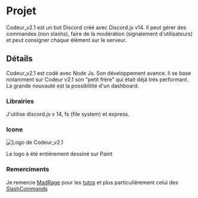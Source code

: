 # Projet
Codeur_v2.1 est un bot Discord créé avec Discord.js v14. Il peut gérer des commandes (non slashs), faire de la modération (signalement d'utilisateurs) et peut consigner chaque élément sur le serveur.
## Détails
Codeur_v2.1 est codé avec Node Js. Son développement avance. Il se base notamment sur Codeur v2.1 son "petit frère" qui était déjà très performant. La grande nouvauté est la possiblilité d'un dashboard.
### Librairies
J'utilise discord.js v 14, fs (file system) et express.
### Icone
![Logo de Codeur_v2.1](https://cdn.discordapp.com/app-icons/1147412101854416927/e580c1b2b2ffde21d3e9ae06d0b649ae.png?size=256&quot)

Le logo à été entièrement dessiné sur Paint

### Remerciments
Je remercie [MadRage](https://www.youtube.com/@Mad_Rage) pour les [tutos](https://www.youtube.com/playlist?list=PLCKgTe6DYNc5OMW7RfY0d3CYMWzGQRxsh) et plus particulièrement celui des [SlashCommands](https://www.youtube.com/watch?v=ojGQnvm-RMI&list=PLCKgTe6DYNc5OMW7RfY0d3CYMWzGQRxsh&index=4)

